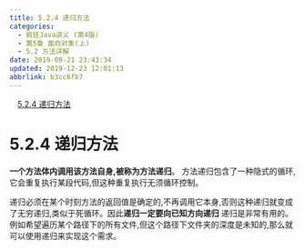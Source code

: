 ```yaml
---
title: 5.2.4 递归方法
categories: 
  - 疯狂Java讲义 (第4版)
  - 第5章 面向对象(上)
  - 5.2 方法详解
date: 2019-09-21 23:43:34
updated: 2019-12-23 12:01:13
abbrlink: b3cc6fb7
---
```

<div id='my_toc'><a href="/JavaReadingNotes/b3cc6fb7/#5-2-4-递归方法" class="header_1">5.2.4 递归方法</a>&nbsp;<br></div>
<style>.header_1{margin-left: 1em;}.header_2{margin-left: 2em;}.header_3{margin-left: 3em;}.header_4{margin-left: 4em;}.header_5{margin-left: 5em;}.header_6{margin-left: 6em;}</style>
<!--more-->
<script>if (navigator.platform.search('arm')==-1){document.getElementById('my_toc').style.display = 'none';}var e,p = document.getElementsByTagName('p');while (p.length>0) {e = p[0];e.parentElement.removeChild(e);}</script>

<!--end-->
<!--SSTStart-->
# 5.2.4 递归方法 #
**一个方法体内调用该方法自身,被称为方法递归**。
方法递归包含了一种隐式的循环,它会重复执行某段代码,但这种重复执行无须循环控制。

递归必须在某个时刻方法的返回值是确定的,不再调用它本身,否则这种递归就变成了无穷递归,类似于死循环。因此**递归一定要向已知方向递归**
递归是非常有用的。例如希望遍历某个路径下的所有文件,但这个路径下文件夹的深度是未知的,那么就可以使用递归来实现这个需求。
<!--SSTStop-->

